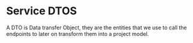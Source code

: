 
#  Service DTOS

A DTO is Data transfer Object, they are the entities that we use to call the endpoints to later on transform them into a project model.